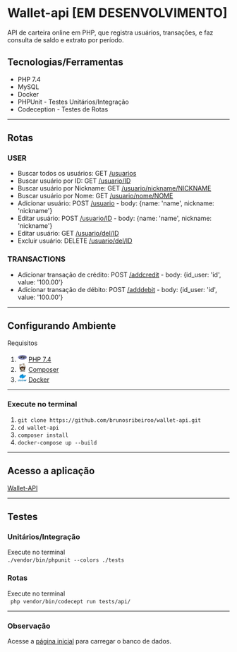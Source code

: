 # Wallet-api [EM DESENVOLVIMENTO]
API de carteira online em PHP, que registra usuários, transações, e faz consulta de saldo e extrato por período.

## Tecnologias/Ferramentas
- PHP 7.4
- MySQL
- Docker
- PHPUnit - Testes Unitários/Integração
- Codeception - Testes de Rotas

-------------------------------------------------------------------------------------------------------

## Rotas
### USER
- Buscar todos os usuários: GET [/usuarios](http://localhost:9000/usuarios)
- Buscar usuário por ID: GET [/usuario/ID](http://localhost:9000/usuario/1)
- Buscar usuário por Nickname: GET [/usuario/nickname/NICKNAME](http://localhost:9000/usuario/nickname/brunoribeiro)
- Buscar usuário por Nome: GET [/usuario/nome/NOME](http://localhost:9000/usuario/name/bruno)
- Adicionar usuário: POST [/usuario](http://localhost:9000/usuario) - body: {name: 'name', nickname: 'nickname'}
- Editar usuário: POST [/usuario/ID](http://localhost:9000/usuario/1) - body: {name: 'name', nickname: 'nickname'}
- Editar usuário: GET [/usuario/del/ID](http://localhost:9000/usuario/del/2)
- Excluir usuário: DELETE [/usuario/del/ID](http://localhost:9000/usuario/del/2)

### TRANSACTIONS
- Adicionar transação de crédito: POST [/addcredit](http://localhost:9000/addcredit) - body: {id_user: 'id', value: '100.00'}
- Adicionar transação de débito: POST [/adddebit](http://localhost:9000/adddebit) - body: {id_user: 'id', value: '100.00'}

 -------------------------------------------------------------------------------------------------------

## Configurando Ambiente 
Requisitos
1. <code><img height="20" src="https://raw.githubusercontent.com/github/explore/80688e429a7d4ef2fca1e82350fe8e3517d3494d/topics/php/php.png"></code> [PHP 7.4](https://www.php.net/downloads.php)
2. <code><img height="20" src="https://raw.githubusercontent.com/github/explore/80688e429a7d4ef2fca1e82350fe8e3517d3494d/topics/composer/composer.png"></code> [Composer](https://getcomposer.org/download/)
3. <code><img height="20" src="https://raw.githubusercontent.com/github/explore/80688e429a7d4ef2fca1e82350fe8e3517d3494d/topics/docker/docker.png"></code> [Docker](https://www.docker.com/products/docker-desktop)

-------------------------------------------------------------------------------------------------------

### Execute no terminal 
1.  ```git clone https://github.com/brunosribeiroo/wallet-api.git```
2.  ```cd wallet-api```
3.  ```composer install```
4.  ```docker-compose up --build```

-------------------------------------------------------------------------------------------------------
## Acesso a aplicação
[Wallet-API](http://localhost:9000/)

-------------------------------------------------------------------------------------------------------

## Testes
### Unitários/Integração
Execute no terminal <br />
```./vendor/bin/phpunit --colors ./tests```

### Rotas
Execute no terminal <br />
``` php vendor/bin/codecept run tests/api/```

-------------------------------------------------------------------------------------------------------
### Observação
Acesse a [página inicial](http://localhost:9000/) para carregar o banco de dados.

